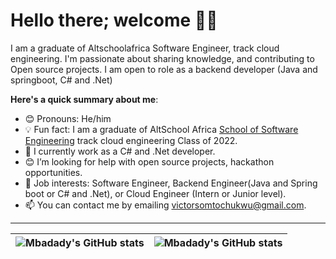 # Hello there; welcome 👋🏾

I am a graduate of Altschoolafrica Software Engineer, track cloud engineering. I'm passionate about sharing knowledge, and contributing to Open source projects. I am open to role as a backend developer (Java and springboot, C# and .Net)

**Here's a quick summary about me**:

- 😊 Pronouns: He/him
- 💡 Fun fact: I am a graduate of AltSchool Africa [School of Software Engineering](https://altschoolafrica.com/schools/engineering) track cloud engineering Class of 2022.
- 🌱 I currently work as a C# and .Net developer.
- 😊 I’m looking for help with open source projects, hackathon opportunities.
- 💼 Job interests: Software Engineer, Backend Engineer(Java and Spring boot or C# and .Net), or Cloud Engineer (Intern or Junior level).
- 📫 You can contact me by emailing victorsomtochukwu@gmail.com.

---

| <img align="center" src="https://github-readme-stats.vercel.app/api?username=Mbadady&show_icons=true&include_all_commits=true&hide_border=true" alt="Mbadady's GitHub stats" /> | <img align="center" src="https://github-readme-stats.vercel.app/api/top-langs/?username=Mbadady&langs_count=8&layout=compact&hide_border=true" alt="Mbadady's GitHub stats" /> |
| ------------- | ------------- |
